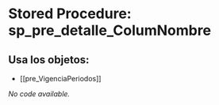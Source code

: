 # Stored Procedure: sp_pre_detalle_ColumNombre

## Usa los objetos:
- [[pre_VigenciaPeriodos]]

*No code available.*
